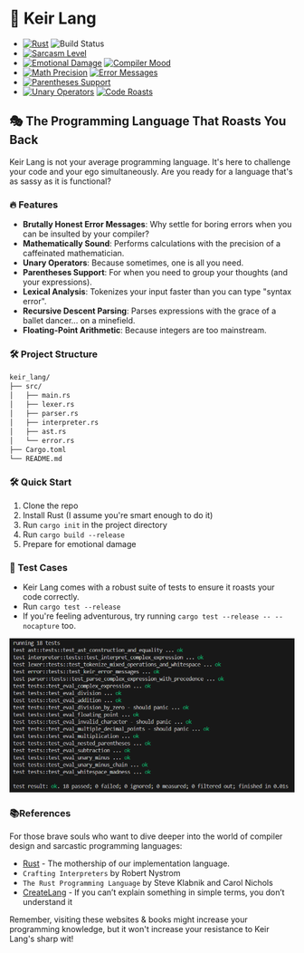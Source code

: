 # 🚀 Keir Lang

- [![Rust](https://img.shields.io/badge/language-Rust-orange.svg)](https://www.rust-lang.org/)
 ![Build Status](https://img.shields.io/badge/build-passing-brightgreen.svg)
- [![Sarcasm Level](https://img.shields.io/badge/sarcasm-%20+9999-blue.svg)](https://en.wikipedia.org/wiki/Sarcasm)
- [![Emotional Damage](https://img.shields.io/badge/emotional%20damage-100%25-red)](https://www.youtube.com/watch?v=miD_TWmdGIY)
 [![Compiler Mood](https://img.shields.io/badge/compiler%20mood-judgmental-yellow)](https://en.wikipedia.org/wiki/Compiler)
- [![Math Precision](https://img.shields.io/badge/math%20precision-caffeinated-brightgreen)](https://en.wikipedia.org/wiki/Arithmetic)
 [![Error Messages](https://img.shields.io/badge/error%20messages-savage-orange)](https://en.wikipedia.org/wiki/Error_message)
- [![Parentheses Support](https://img.shields.io/badge/parentheses-balanced-lightgrey)](https://en.wikipedia.org/wiki/Bracket)
- [![Unary Operators](https://img.shields.io/badge/unary%20operators-lonely-blue)](https://en.wikipedia.org/wiki/Unary_operation)
 [![Code Roasts](https://img.shields.io/badge/code%20roasts-medium%20rare-brown)](https://en.wikipedia.org/wiki/Roasting_(comedy))


## 🎭 The Programming Language That Roasts You Back

Keir Lang is not your average programming language. It's here to challenge your code and your ego simultaneously. Are you ready for a language that's as sassy as it is functional?

### 🔥 Features

- **Brutally Honest Error Messages**: Why settle for boring errors when you can be insulted by your compiler?
- **Mathematically Sound**: Performs calculations with the precision of a caffeinated mathematician.
- **Unary Operators**: Because sometimes, one is all you need.
- **Parentheses Support**: For when you need to group your thoughts (and your expressions).
- **Lexical Analysis**: Tokenizes your input faster than you can type "syntax error".
- **Recursive Descent Parsing**: Parses expressions with the grace of a ballet dancer... on a minefield.
- **Floating-Point Arithmetic**: Because integers are too mainstream.


### 🛠️ Project Structure

```
keir_lang/
├── src/
│   ├── main.rs
│   ├── lexer.rs
│   ├── parser.rs
│   ├── interpreter.rs
│   ├── ast.rs
│   └── error.rs
├── Cargo.toml
└── README.md

```

### 🛠️ Quick Start

1. Clone the repo
2. Install Rust (I assume you're smart enough to do it)
3. Run `cargo init` in the project directory
4. Run `cargo build --release`
5. Prepare for emotional damage

### 🧪 Test Cases

- Keir Lang comes with a robust suite of tests to ensure it roasts your code correctly.
- Run `cargo test --release`
- If you're feeling adventurous, try running `cargo test --release -- --nocapture` too.

![Test Results](<Screenshot 2024-07-19 225135.png>)

### 📚References

For those brave souls who want to dive deeper into the world of compiler design and sarcastic programming languages:

- [Rust](https://www.rust-lang.org/) - The mothership of our implementation language.
- ``Crafting Interpreters`` by Robert Nystrom 
- ``The Rust Programming Language`` by Steve Klabnik and Carol Nichols
- [CreateLang](https://createlang.rs) - If you can’t explain something in simple terms, you don’t understand it

Remember, visiting these websites & books might increase your programming knowledge, but it won't increase your resistance to Keir Lang's sharp wit!
